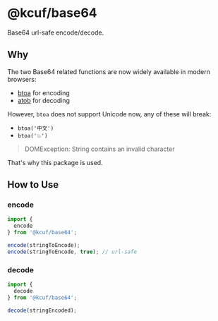 # @kcuf/base64

Base64 url-safe encode/decode.

## Why

The two Base64 related functions are now widely available in modern browsers:

* [btoa](https://developer.mozilla.org/en-US/docs/Web/API/Window/btoa) for encoding
* [atob](https://developer.mozilla.org/en-US/docs/Web/API/Window/atob) for decoding

However, `btoa` does not support Unicode now, any of these will break:

* `btoa('中文')`
* `btoa('💥')`

> DOMException: String contains an invalid character

That's why this package is used.

## How to Use

### encode

```ts
import {
  encode
} from '@kcuf/base64';

encode(stringToEncode);
encode(stringToEncode, true); // url-safe
```

### decode

```ts
import {
  decode
} from '@kcuf/base64';

decode(stringEncoded);
```
